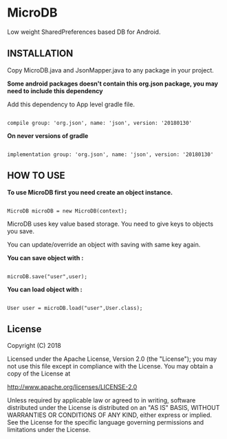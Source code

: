 # MicroDB

Low weight SharedPreferences based DB for Android.

## INSTALLATION

Copy MicroDB.java and JsonMapper.java to any package in your project.

**Some android packages doesn't contain this org.json package, you may need to include this dependency**

Add this dependency to App level gradle file.

```

compile group: 'org.json', name: 'json', version: '20180130'

```
**On never versions of gradle**
```

implementation group: 'org.json', name: 'json', version: '20180130'

```
## HOW TO USE

**To use MicroDB first you need create an object instance.**

```

MicroDB microDB = new MicroDB(context);

```

MicroDB uses key value based storage. You need to give keys to objects you save.

You can update/override an object with saving with same key again.

**You can save object with :** 

```

microDB.save("user",user);

```

**You can load object with :**

```

User user = microDB.load("user",User.class);

```

## License

Copyright (C) 2018

Licensed under the Apache License, Version 2.0 (the "License");
you may not use this file except in compliance with the License.
You may obtain a copy of the License at

http://www.apache.org/licenses/LICENSE-2.0

Unless required by applicable law or agreed to in writing, software
distributed under the License is distributed on an "AS IS" BASIS,
WITHOUT WARRANTIES OR CONDITIONS OF ANY KIND, either express or implied.
See the License for the specific language governing permissions and
limitations under the License.

